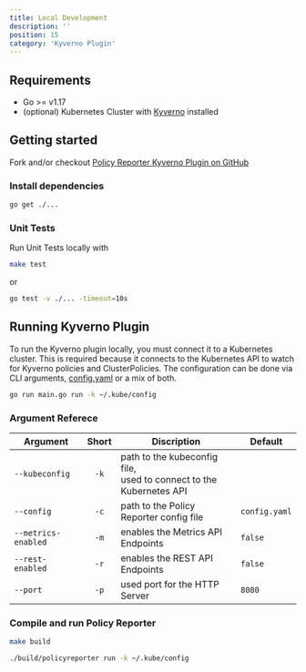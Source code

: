 ```yaml
---
title: Local Development
description: ''
position: 15
category: 'Kyverno Plugin'
---
```


## Requirements

* Go >= v1.17
* (optional) Kubernetes Cluster with <a href="https://kyverno.io">Kyverno</a> installed

## Getting started

Fork and/or checkout <a href="https://github.com/kyverno/policy-reporter-kyverno-plugin" target="_blank">Policy Reporter Kyverno Plugin on GitHub</a>

### Install dependencies

```bash
go get ./...
```

### Unit Tests

Run Unit Tests locally with

```bash
make test
```

or 

```bash
go test -v ./... -timeout=10s
```

## Running Kyverno Plugin

To run the Kyverno plugin locally, you must connect it to a Kubernetes cluster. This is required because it connects to the Kubernetes API to watch for Kyverno policies and ClusterPolicies. The configuration can be done via CLI arguments, <a href="/kyverno-plugin/16-config-reference" target="_blank">config.yaml</a> or a mix of both.

```bash
go run main.go run -k ~/.kube/config
```

### Argument Referece

| Argument            | Short   | Discription                                                           |Default              |
|---------------------|:-------:|-----------------------------------------------------------------------|---------------------|
| `--kubeconfig`      | `-k`    | path to the kubeconfig file,<br>used to connect to the Kubernetes API |                     |
| `--config`          | `-c`    | path to the Policy Reporter config file                               |`config.yaml`        |
| `--metrics-enabled` | `-m`    | enables the Metrics API Endpoints                                     |`false`              |
| `--rest-enabled`    | `-r`    | enables the REST API Endpoints                                        |`false`              |
| `--port`            | `-p`    | used port for the HTTP Server                                         |`8080`               |

### Compile and run Policy Reporter

```bash
make build

./build/policyreporter run -k ~/.kube/config
```